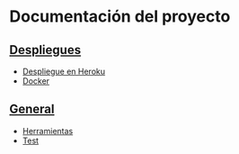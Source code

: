 # Documentación del proyecto

## [Despliegues](https://github.com/alexhzr/GestorEquipos/tree/master/docs/deployment)
  - [Despliegue en Heroku](https://github.com/alexhzr/GestorEquipos/blob/master/docs/deployment/Heroku.md)
  - [Docker](https://github.com/alexhzr/GestorEquipos/blob/master/docs/deployment/Docker.md)

## [General](https://github.com/alexhzr/GestorEquipos/tree/master/docs/general)
  - [Herramientas](https://github.com/alexhzr/GestorEquipos/blob/master/docs/general/Herramientas.md)
  - [Test](https://github.com/alexhzr/GestorEquipos/blob/master/docs/general/Test.md)
